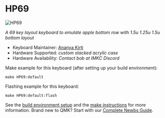 # HP69

![HP69](https://i.imgur.com/hwXvX1V.jpg)

*A 69 key layout keyboard to emulate apple bottom row with 1.5u 1.25u 1.5u bottom layout*

* Keyboard Maintainer: [Ananya Kirti](https://github.com/AnanyaKirti)
* Hardware Supported: *custom stacked acrylic case*
* Hardware Availability: *Contact bob at IMKC Discord*

Make example for this keyboard (after setting up your build environment):

    make HP69:default

Flashing example for this keyboard:

    make HP69:default:flash

See the [build environment setup](https://docs.qmk.fm/#/getting_started_build_tools) and the [make instructions](https://docs.qmk.fm/#/getting_started_make_guide) for more information. Brand new to QMK? Start with our [Complete Newbs Guide](https://docs.qmk.fm/#/newbs).
